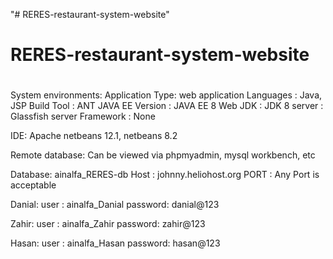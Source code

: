 "# RERES-restaurant-system-website" 
# RERES-restaurant-system-website

<h1></h1>
System environments:
  Application Type: web application
  Languages       : Java, JSP
  Build Tool      : ANT
  JAVA EE Version : JAVA EE 8 Web
  JDK             : JDK 8
  server          : Glassfish server
  Framework       : None

IDE: Apache netbeans 12.1, netbeans 8.2

Remote database:
  Can be viewed via phpmyadmin, mysql workbench, etc
  
  Database: ainalfa_RERES-db
  Host    : johnny.heliohost.org
  PORT    : Any Port is acceptable

  Danial:
    user    : ainalfa_Danial
    password: danial@123

  Zahir:
    user    : ainalfa_Zahir
    password: zahir@123

  Hasan:
    user    : ainalfa_Hasan
    password: hasan@123
